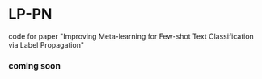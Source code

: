 # LP-PN
code for paper "Improving Meta-learning for Few-shot Text Classification via Label Propagation"

### coming soon
